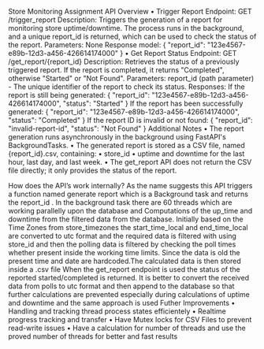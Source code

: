 Store Monitoring Assignment
API Overview
•	Trigger Report
Endpoint: GET /trigger_report
Description: Triggers the generation of a report for monitoring store uptime/downtime. The process runs in the background, and a unique report_id is returned, which can be used to check the status of the report.
Parameters: None
Response model: 
{
"report_id": "123e4567-e89b-12d3-a456-426614174000"
}
•	Get Report Status
Endpoint: GET /get_report/{report_id}
Description: Retrieves the status of a previously triggered report. If the report is completed, it returns "Completed", otherwise "Started" or "Not Found".
Parameters:
report_id (path parameter) - The unique identifier of the report to check its status.
Responses:
 If the report is still being generated:
{
    "report_id": "123e4567-e89b-12d3-a456-426614174000",
    "status": "Started"
}
If the report has been successfully generated:
{
    "report_id": "123e4567-e89b-12d3-a456-426614174000",
    "status": "Completed"
}
If the report ID is invalid or not found:
{
    "report_id": "invalid-report-id",
    "status": "Not Found"
}
Additional Notes
•	The report generation runs asynchronously in the background using FastAPI's BackgroundTasks.
•	The generated report is stored as a CSV file, named {report_id}.csv, containing: 
•	store_id
•	uptime and downtime for the last hour, last day, and last week.
•	The get_report API does not return the CSV file directly; it only provides the status of the report.


How does the API’s work internally?
As the name suggests this API triggers a function named generate report which is a Background task and returns the report_id .
In the background task there are 60 threads which are working parallelly upon the database and Computations of the up_time and downtime from the filtered data from the database.
Initially based on the Time Zones from store_timezones the start_time_local and end_time_local are converted to utc format and the required data is filtered with using store_id and then the polling data is filtered by checking the poll times whether present inside the working time limits. Since the data is old the present time and date are hardcoded.The calculated data is then stored inside a .csv file
When the get_report endpoint is used the status of the reported started/completed is returned.
It is better to convert the received data from polls to utc format and then append to the database so that further calculations are prevented especially during calculations of uptime and downtime and the same approach is used
Futher Improvements
•	Handling and tracking thread process states efficientely
•	Realtime progress tracking and transfer
•	Have Mutex locks for CSV Files to prevent read-write issues
•	Have a calculation for number of threads and use the proved number of threads for better and fast results

